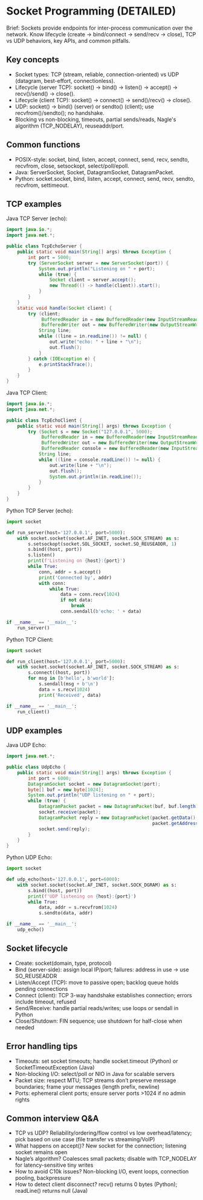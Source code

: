 # Socket Programming (DETAILED)

Brief: Sockets provide endpoints for inter-process communication over the network. Know lifecycle (create → bind/connect → send/recv → close), TCP vs UDP behaviors, key APIs, and common pitfalls.

## Key concepts
- Socket types: TCP (stream, reliable, connection-oriented) vs UDP (datagram, best-effort, connectionless).
- Lifecycle (server TCP): socket() → bind() → listen() → accept() → recv()/send() → close().
- Lifecycle (client TCP): socket() → connect() → send()/recv() → close().
- UDP: socket() → bind() (server) or sendto() (client); use recvfrom()/sendto(); no handshake.
- Blocking vs non-blocking, timeouts, partial sends/reads, Nagle's algorithm (TCP_NODELAY), reuseaddr/port.

## Common functions
- POSIX-style: socket, bind, listen, accept, connect, send, recv, sendto, recvfrom, close, setsockopt, select/poll/epoll.
- Java: ServerSocket, Socket, DatagramSocket, DatagramPacket.
- Python: socket.socket, bind, listen, accept, connect, send, recv, sendto, recvfrom, settimeout.

## TCP examples

Java TCP Server (echo):
```java
import java.io.*;
import java.net.*;

public class TcpEchoServer {
    public static void main(String[] args) throws Exception {
        int port = 5000;
        try (ServerSocket server = new ServerSocket(port)) {
            System.out.println("Listening on " + port);
            while (true) {
                Socket client = server.accept();
                new Thread(() -> handle(client)).start();
            }
        }
    }
    static void handle(Socket client) {
        try (client;
             BufferedReader in = new BufferedReader(new InputStreamReader(client.getInputStream()));
             BufferedWriter out = new BufferedWriter(new OutputStreamWriter(client.getOutputStream()))) {
            String line;
            while ((line = in.readLine()) != null) {
                out.write("echo: " + line + "\n");
                out.flush();
            }
        } catch (IOException e) {
            e.printStackTrace();
        }
    }
}
```

Java TCP Client:
```java
import java.io.*;
import java.net.*;

public class TcpEchoClient {
    public static void main(String[] args) throws Exception {
        try (Socket s = new Socket("127.0.0.1", 5000);
             BufferedReader in = new BufferedReader(new InputStreamReader(s.getInputStream()));
             BufferedWriter out = new BufferedWriter(new OutputStreamWriter(s.getOutputStream()));
             BufferedReader console = new BufferedReader(new InputStreamReader(System.in))) {
            String line;
            while ((line = console.readLine()) != null) {
                out.write(line + "\n");
                out.flush();
                System.out.println(in.readLine());
            }
        }
    }
}
```

Python TCP Server (echo):
```python
import socket

def run_server(host='127.0.0.1', port=5000):
    with socket.socket(socket.AF_INET, socket.SOCK_STREAM) as s:
        s.setsockopt(socket.SOL_SOCKET, socket.SO_REUSEADDR, 1)
        s.bind((host, port))
        s.listen()
        print(f'Listening on {host}:{port}')
        while True:
            conn, addr = s.accept()
            print('Connected by', addr)
            with conn:
                while True:
                    data = conn.recv(1024)
                    if not data:
                        break
                    conn.sendall(b'echo: ' + data)

if __name__ == '__main__':
    run_server()
```

Python TCP Client:
```python
import socket

def run_client(host='127.0.0.1', port=5000):
    with socket.socket(socket.AF_INET, socket.SOCK_STREAM) as s:
        s.connect((host, port))
        for msg in [b'hello', b'world']:
            s.sendall(msg + b'\n')
            data = s.recv(1024)
            print('Received', data)

if __name__ == '__main__':
    run_client()
```

## UDP examples

Java UDP Echo:
```java
import java.net.*;

public class UdpEcho {
    public static void main(String[] args) throws Exception {
        int port = 6000;
        DatagramSocket socket = new DatagramSocket(port);
        byte[] buf = new byte[1024];
        System.out.println("UDP listening on " + port);
        while (true) {
            DatagramPacket packet = new DatagramPacket(buf, buf.length);
            socket.receive(packet);
            DatagramPacket reply = new DatagramPacket(packet.getData(), packet.getLength(),
                                                      packet.getAddress(), packet.getPort());
            socket.send(reply);
        }
    }
}
```

Python UDP Echo:
```python
import socket

def udp_echo(host='127.0.0.1', port=6000):
    with socket.socket(socket.AF_INET, socket.SOCK_DGRAM) as s:
        s.bind((host, port))
        print(f'UDP listening on {host}:{port}')
        while True:
            data, addr = s.recvfrom(1024)
            s.sendto(data, addr)

if __name__ == '__main__':
    udp_echo()
```

## Socket lifecycle
- Create: socket(domain, type, protocol)
- Bind (server-side): assign local IP/port; failures: address in use → use SO_REUSEADDR
- Listen/Accept (TCP): move to passive open; backlog queue holds pending connections
- Connect (client): TCP 3-way handshake establishes connection; errors include timeout, refused
- Send/Receive: handle partial reads/writes; use loops or sendall in Python
- Close/Shutdown: FIN sequence; use shutdown for half-close when needed

## Error handling tips
- Timeouts: set socket timeouts; handle socket.timeout (Python) or SocketTimeoutException (Java)
- Non-blocking I/O: select/poll or NIO in Java for scalable servers
- Packet size: respect MTU; TCP streams don’t preserve message boundaries; frame your messages (length prefix, newline)
- Ports: ephemeral client ports; ensure server ports >1024 if no admin rights

## Common interview Q&A
- TCP vs UDP? Reliability/ordering/flow control vs low overhead/latency; pick based on use case (file transfer vs streaming/VoIP)
- What happens on accept()? New socket for the connection; listening socket remains open
- Nagle’s algorithm? Coalesces small packets; disable with TCP_NODELAY for latency-sensitive tiny writes
- How to avoid C10k issues? Non-blocking I/O, event loops, connection pooling, backpressure
- How to detect client disconnect? recv() returns 0 bytes (Python); readLine() returns null (Java)
